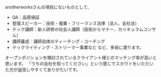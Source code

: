 anotherworksさんの項目にないものとして、
- QA：品質保証
- 登壇スピーカー：技術・複業・フリーランス法律（法人、会社法）
- テック講師：新人研修の社会人講師（技術からマナー、カリキュラムコンサル）
- 講師養成：講師自体のティーチング・コーチング
- テックライティング・ストリーマー事業など
など、多岐に渡ります。

オープンポジションを検討されているクライアント様とのマッチング率が高いと思います。
「うちの会社を知ってください」という感じでスカウトをいただいた方が返信しやすくてありがたいです。
